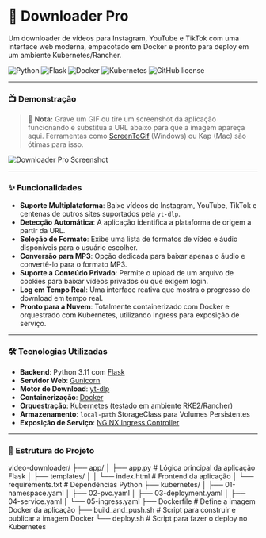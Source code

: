 # 🚀 Downloader Pro

Um downloader de vídeos para Instagram, YouTube e TikTok com uma interface web moderna, empacotado em Docker e pronto para deploy em um ambiente Kubernetes/Rancher.

![Python](https://img.shields.io/badge/Python-3.11-blue?logo=python&logoColor=white)
![Flask](https://img.shields.io/badge/Flask-black?logo=flask&logoColor=white)
![Docker](https://img.shields.io/badge/Docker-blue?logo=docker&logoColor=white)
![Kubernetes](https://img.shields.io/badge/Kubernetes-blue?logo=kubernetes&logoColor=white)
![GitHub license](https://img.shields.io/badge/license-MIT-blue.svg)

---

### 📺 Demonstração

> 🚧 **Nota:** Grave um GIF ou tire um screenshot da aplicação funcionando e substitua a URL abaixo para que a imagem apareça aqui. Ferramentas como [ScreenToGif](https://www.screentogif.com/) (Windows) ou Kap (Mac) são ótimas para isso.

![Downloader Pro Screenshot](URL_DA_SUA_IMAGEM_OU_GIF_AQUI)

---

### ✨ Funcionalidades

* **Suporte Multiplataforma**: Baixe vídeos do Instagram, YouTube, TikTok e centenas de outros sites suportados pela `yt-dlp`.
* **Detecção Automática**: A aplicação identifica a plataforma de origem a partir da URL.
* **Seleção de Formato**: Exibe uma lista de formatos de vídeo e áudio disponíveis para o usuário escolher.
* **Conversão para MP3**: Opção dedicada para baixar apenas o áudio e convertê-lo para o formato MP3.
* **Suporte a Conteúdo Privado**: Permite o upload de um arquivo de cookies para baixar vídeos privados ou que exigem login.
* **Log em Tempo Real**: Uma interface reativa que mostra o progresso do download em tempo real.
* **Pronto para a Nuvem**: Totalmente containerizado com Docker e orquestrado com Kubernetes, utilizando Ingress para exposição de serviço.

---

### 🛠️ Tecnologias Utilizadas

* **Backend**: Python 3.11 com [Flask](https://flask.palletsprojects.com/)
* **Servidor Web**: [Gunicorn](https://gunicorn.org/)
* **Motor de Download**: [yt-dlp](https://github.com/yt-dlp/yt-dlp)
* **Containerização**: [Docker](https://www.docker.com/)
* **Orquestração**: [Kubernetes](https://kubernetes.io/) (testado em ambiente RKE2/Rancher)
* **Armazenamento**: `local-path` StorageClass para Volumes Persistentes
* **Exposição de Serviço**: [NGINX Ingress Controller](https://kubernetes.github.io/ingress-nginx/)

---

### 📂 Estrutura do Projeto
video-downloader/
├── app/
│   ├── app.py                 # Lógica principal da aplicação Flask
│   ├── templates/
│   │   └── index.html         # Frontend da aplicação
│   └── requirements.txt       # Dependências Python
├── kubernetes/
│   ├── 01-namespace.yaml
│   ├── 02-pvc.yaml
│   ├── 03-deployment.yaml
│   ├── 04-service.yaml
│   └── 05-ingress.yaml
├── Dockerfile                 # Define a imagem Docker da aplicação
├── build_and_push.sh          # Script para construir e publicar a imagem Docker
└── deploy.sh                  # Script para fazer o deploy no Kubernetes